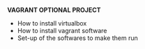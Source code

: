 **VAGRANT OPTIONAL PROJECT**

* How to install virtualbox  
* How to install vagrant software  
* Set-up of the softwares to make them run
